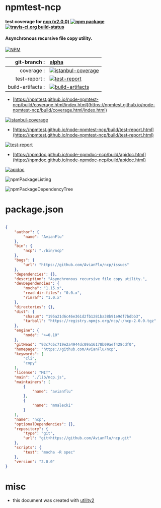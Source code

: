 # npmtest-ncp

#### test coverage for  [ncp (v2.0.0)](https://github.com/AvianFlu/ncp)  [![npm package](https://img.shields.io/npm/v/npmtest-ncp.svg?style=flat-square)](https://www.npmjs.org/package/npmtest-ncp) [![travis-ci.org build-status](https://api.travis-ci.org/npmtest/node-npmtest-ncp.svg)](https://travis-ci.org/npmtest/node-npmtest-ncp)

#### Asynchronous recursive file copy utility.

[![NPM](https://nodei.co/npm/ncp.png?downloads=true&downloadRank=true&stars=true)](https://www.npmjs.com/package/ncp)

| git-branch : | [alpha](https://github.com/npmtest/node-npmtest-ncp/tree/alpha)|
|--:|:--|
| coverage : | [![istanbul-coverage](https://npmtest.github.io/node-npmtest-ncp/build/coverage.badge.svg)](https://npmtest.github.io/node-npmtest-ncp/build/coverage.html/index.html)|
| test-report : | [![test-report](https://npmtest.github.io/node-npmtest-ncp/build/test-report.badge.svg)](https://npmtest.github.io/node-npmtest-ncp/build/test-report.html)|
| build-artifacts : | [![build-artifacts](https://npmtest.github.io/node-npmtest-ncp/glyphicons_144_folder_open.png)](https://github.com/npmtest/node-npmtest-ncp/tree/gh-pages/build)|

- [https://npmtest.github.io/node-npmtest-ncp/build/coverage.html/index.html](https://npmtest.github.io/node-npmtest-ncp/build/coverage.html/index.html)

[![istanbul-coverage](https://npmtest.github.io/node-npmtest-ncp/build/screenCapture.buildCi.browser.%252Ftmp%252Fbuild%252Fcoverage.lib.html.png)](https://npmtest.github.io/node-npmtest-ncp/build/coverage.html/index.html)

- [https://npmtest.github.io/node-npmtest-ncp/build/test-report.html](https://npmtest.github.io/node-npmtest-ncp/build/test-report.html)

[![test-report](https://npmtest.github.io/node-npmtest-ncp/build/screenCapture.buildCi.browser.%252Ftmp%252Fbuild%252Ftest-report.html.png)](https://npmtest.github.io/node-npmtest-ncp/build/test-report.html)

- [https://npmdoc.github.io/node-npmdoc-ncp/build/apidoc.html](https://npmdoc.github.io/node-npmdoc-ncp/build/apidoc.html)

[![apidoc](https://npmdoc.github.io/node-npmdoc-ncp/build/screenCapture.buildCi.browser.%252Ftmp%252Fbuild%252Fapidoc.html.png)](https://npmdoc.github.io/node-npmdoc-ncp/build/apidoc.html)

![npmPackageListing](https://npmtest.github.io/node-npmtest-ncp/build/screenCapture.npmPackageListing.svg)

![npmPackageDependencyTree](https://npmtest.github.io/node-npmtest-ncp/build/screenCapture.npmPackageDependencyTree.svg)



# package.json

```json

{
    "author": {
        "name": "AvianFlu"
    },
    "bin": {
        "ncp": "./bin/ncp"
    },
    "bugs": {
        "url": "https://github.com/AvianFlu/ncp/issues"
    },
    "dependencies": {},
    "description": "Asynchronous recursive file copy utility.",
    "devDependencies": {
        "mocha": "1.15.x",
        "read-dir-files": "0.0.x",
        "rimraf": "1.0.x"
    },
    "directories": {},
    "dist": {
        "shasum": "195a21d6c46e361d2fb1281ba38b91e9df7bdbb3",
        "tarball": "https://registry.npmjs.org/ncp/-/ncp-2.0.0.tgz"
    },
    "engine": {
        "node": ">=0.10"
    },
    "gitHead": "93c7c6c719e2a4944dc09a16178b09aef428cdf0",
    "homepage": "https://github.com/AvianFlu/ncp",
    "keywords": [
        "cli",
        "copy"
    ],
    "license": "MIT",
    "main": "./lib/ncp.js",
    "maintainers": [
        {
            "name": "avianflu"
        },
        {
            "name": "mmalecki"
        }
    ],
    "name": "ncp",
    "optionalDependencies": {},
    "repository": {
        "type": "git",
        "url": "git+https://github.com/AvianFlu/ncp.git"
    },
    "scripts": {
        "test": "mocha -R spec"
    },
    "version": "2.0.0"
}
```



# misc
- this document was created with [utility2](https://github.com/kaizhu256/node-utility2)
